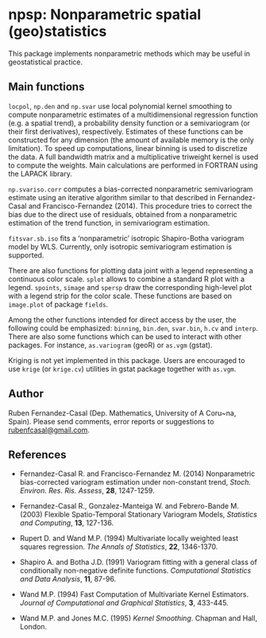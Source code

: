npsp: Nonparametric spatial (geo)statistics
============================================

This package implements nonparametric methods which may be useful in geostatistical practice.

Main functions
--------------

`locpol`, `np.den` and `np.svar` use local polynomial kernel smoothing to compute nonparametric estimates of a multidimensional regression function (e.g. a spatial trend), a probability density function or a semivariogram (or their first derivatives), respectively. Estimates of these functions can be constructed for any dimension (the amount of available memory is the only limitation). To speed up computations, linear binning is used to discretize the data. A full bandwidth matrix and a multiplicative triweight kernel is used to compute the weights. Main calculations are performed in FORTRAN using the LAPACK library.

`np.svariso.corr` computes a bias-corrected nonparametric semivariogram estimate using an iterative algorithm similar to that described in Fernandez-Casal and Francisco-Fernandez (2014). This procedure tries to correct the bias due to the direct use of residuals, obtained from a nonparametric estimation of the trend function, in semivariogram estimation.

`fitsvar.sb.iso` fits a ‘nonparametric’ isotropic Shapiro-Botha variogram model by WLS. Currently, only isotropic semivariogram estimation is supported.

There are also functions for plotting data joint with a legend representing a continuous color scale. `splot` allows to combine a standard R plot with a legend. `spoints`, `simage` and `spersp` draw the corresponding high-level plot with a legend strip for the color scale. These functions are based on `image.plot` of package `fields`.

Among the other functions intended for direct access by the user, the following could be emphasized: `binning`, `bin.den`, `svar.bin`, `h.cv` and `interp`. There are also some functions which can be used to interact with other packages. For instance, `as.variogram` (geoR) or `as.vgm` (gstat).

Kriging is not yet implemented in this package. Users are encouraged to use `krige` (or `krige.cv`) utilities in gstat package together with `as.vgm`.


Author
------

Ruben Fernandez-Casal (Dep. Mathematics, University of A Coru\~na, Spain). Please send comments, error reports or suggestions to rubenfcasal@gmail.com.

References
----------

* Fernandez-Casal R. and Francisco-Fernandez M. (2014) Nonparametric bias-corrected variogram estimation under non-constant trend, *Stoch. Environ. Res. Ris. Assess*, **28**, 1247-1259.

* Fernandez-Casal R., Gonzalez-Manteiga W. and Febrero-Bande M. (2003) Flexible Spatio-Temporal Stationary Variogram Models, *Statistics and Computing*, **13**, 127-136.

* Rupert D. and Wand M.P. (1994) Multivariate locally weighted least squares regression. *The Annals of Statistics*, **22**, 1346-1370.

* Shapiro A. and Botha J.D. (1991) Variogram fitting with a general class of conditionally non-negative definite functions. *Computational Statistics and Data Analysis*, **11**, 87-96.

* Wand M.P. (1994) Fast Computation of Multivariate Kernel Estimators. *Journal of Computational and Graphical Statistics*, **3**, 433-445.

* Wand M.P. and Jones M.C. (1995) *Kernel Smoothing*. Chapman and Hall, London.